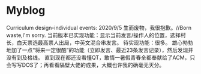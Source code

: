 # Myblog
Curriculum design-individual events:
2020/9/5
    生而废物，我很抱歉。//Born waste,I'm sorry.
    当前版本已实现功能：显示当前发言/操作人的位置，选择村长，白天票选最高票人出局，中英文混合串发言。
    待实现功能：很多。
    雄心勃勃地加了一点“将来一定很酷”的功能（立即发言、最近23条发言记录），然后发现并没有到及格线。
    直到现在都还没看懂QT，敢情一暑假青春全都奉献给了ACM，只会写写DOS了；再看看隔壁大佬的成果，大概也许我的确毫无天分。
